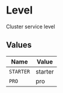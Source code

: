 # Level

Cluster service level


## Values

| Name      | Value     |
| --------- | --------- |
| `STARTER` | starter   |
| `PRO`     | pro       |